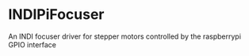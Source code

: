 INDIPiFocuser
=============

An INDI focuser driver for stepper motors controlled by the raspberrypi  GPIO interface 
